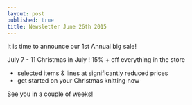```yaml
---
layout: post
published: true
title: Newsletter June 26th 2015
---
```



It is time to announce our 1st Annual big sale!

July 7 - 11
Christmas in July !
15% +  off everything in the store
- selected items & lines at significantly reduced prices
- get started on your Christmas knitting now

See you in a couple of weeks!
